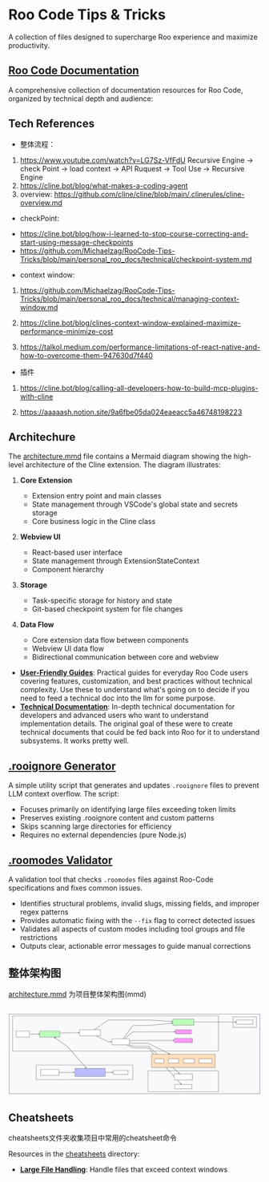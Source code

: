 # Roo Code Tips & Tricks

A collection of files designed to supercharge Roo experience and maximize productivity.

## [Roo Code Documentation](personal_roo_docs/)
A comprehensive collection of documentation resources for Roo Code, organized by technical depth and audience:

## Tech References

* 整体流程：
1. https://www.youtube.com/watch?v=LG7Sz-VfFdU
Recursive Engine -> check Point -> load context -> API Ruquest -> Tool Use -> Recursive Engine
2. https://cline.bot/blog/what-makes-a-coding-agent
3. overview: https://github.com/cline/cline/blob/main/.clinerules/cline-overview.md

* checkPoint:
- https://cline.bot/blog/how-i-learned-to-stop-course-correcting-and-start-using-message-checkpoints
- https://github.com/Michaelzag/RooCode-Tips-Tricks/blob/main/personal_roo_docs/technical/checkpoint-system.md

* context window:
1. https://github.com/Michaelzag/RooCode-Tips-Tricks/blob/main/personal_roo_docs/technical/managing-context-window.md

2. https://cline.bot/blog/clines-context-window-explained-maximize-performance-minimize-cost

3. https://talkol.medium.com/performance-limitations-of-react-native-and-how-to-overcome-them-947630d7f440

* 插件
1. https://cline.bot/blog/calling-all-developers-how-to-build-mcp-plugins-with-cline

2. https://aaaaash.notion.site/9a6fbe05da024eaeacc5a46748198223



## Architechure

The [architecture.mmd](./architecture.mmd) file contains a Mermaid diagram showing the high-level architecture of the Cline extension. The diagram illustrates:

1. **Core Extension**
   - Extension entry point and main classes
   - State management through VSCode's global state and secrets storage
   - Core business logic in the Cline class

2. **Webview UI**
   - React-based user interface
   - State management through ExtensionStateContext
   - Component hierarchy

3. **Storage**
   - Task-specific storage for history and state
   - Git-based checkpoint system for file changes

4. **Data Flow**
   - Core extension data flow between components
   - Webview UI data flow
   - Bidirectional communication between core and webview

- **[User-Friendly Guides](personal_roo_docs/normal/)**: Practical guides for everyday Roo Code users covering features, customization, and best practices without technical complexity. Use these to understand what's going on to decide if you need to feed a technical doc into the llm for some purpose.
- **[Technical Documentation](personal_roo_docs/technical/)**: In-depth technical documentation for developers and advanced users who want to understand implementation details. The original goal of these were to create technical documents that could be fed back into Roo for it to understand subsystems. It works pretty well.

## [.rooignore  Generator](roo-ignore/README.md)
A simple utility script that generates and updates `.rooignore` files to prevent LLM context overflow. The script:

- Focuses primarily on identifying large files exceeding token limits
- Preserves existing .rooignore content and custom patterns
- Skips scanning large directories for efficiency
- Requires no external dependencies (pure Node.js)

## [.roomodes Validator](roomodes-validator/README.md)
A validation tool that checks `.roomodes` files against Roo-Code specifications and fixes common issues.

- Identifies structural problems, invalid slugs, missing fields, and improper regex patterns
- Provides automatic fixing with the `--fix` flag to correct detected issues
- Validates all aspects of custom modes including tool groups and file restrictions
- Outputs clear, actionable error messages to guide manual corrections

## 整体架构图

[architecture.mmd](./architecture.mmd) 为项目整体架构图(mmd)

## ![项目整体架构图](./architecture.svg) 


## Cheatsheets

cheatsheets文件夹收集项目中常用的cheatsheet命令

Resources in the [cheatsheets](cheatsheets/) directory:
- **[Large File Handling](cheatsheets/llm-large-file-cheatsheet.md)**: Handle files that exceed context windows
